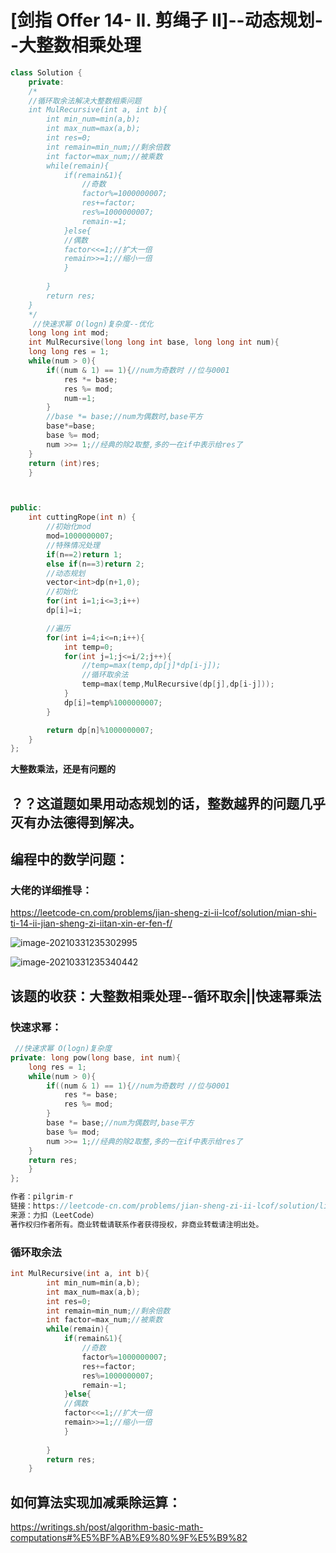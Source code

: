 # [剑指 Offer 14- II. 剪绳子 II]--动态规划--大整数相乘处理

```c++
class Solution {
    private:
    /*
    //循环取余法解决大整数相乘问题
    int MulRecursive(int a, int b){
        int min_num=min(a,b);
        int max_num=max(a,b);
        int res=0;
        int remain=min_num;//剩余倍数
        int factor=max_num;//被乘数
        while(remain){
            if(remain&1){
                //奇数
                factor%=1000000007;
                res+=factor;
                res%=1000000007;
                remain-=1;
            }else{
            //偶数
            factor<<=1;//扩大一倍
            remain>>=1;//缩小一倍
            }
           
        }
        return res;
    }
    */
     //快速求幂 O(logn)复杂度--优化
    long long int mod;
    int MulRecursive(long long int base, long long int num){
    long long res = 1;
    while(num > 0){
        if((num & 1) == 1){//num为奇数时 //位与0001
            res *= base;
            res %= mod;
            num-=1;
        }
        //base *= base;//num为偶数时,base平方
        base*=base;
        base %= mod;
        num >>= 1;//经典的除2取整,多的一在if中表示给res了
    }
    return (int)res;
    }



public:
    int cuttingRope(int n) {
        //初始化mod
        mod=1000000007;
        //特殊情况处理
        if(n==2)return 1;
        else if(n==3)return 2;
        //动态规划
        vector<int>dp(n+1,0);
        //初始化
        for(int i=1;i<=3;i++)
        dp[i]=i;

        //遍历
        for(int i=4;i<=n;i++){
            int temp=0;
            for(int j=1;j<=i/2;j++){
                //temp=max(temp,dp[j]*dp[i-j]);
                //循环取余法
                temp=max(temp,MulRecursive(dp[j],dp[i-j]));
            }
            dp[i]=temp%1000000007;
        }

        return dp[n]%1000000007;
    }
};
```

**大整数乘法，还是有问题的**

## ？？这道题如果用动态规划的话，整数越界的问题几乎灭有办法德得到解决。

## 编程中的数学问题：

### 大佬的详细推导：

https://leetcode-cn.com/problems/jian-sheng-zi-ii-lcof/solution/mian-shi-ti-14-ii-jian-sheng-zi-iitan-xin-er-fen-f/

![image-20210331235302995](C:\Users\西安交通大学2193613091sxm\AppData\Roaming\Typora\typora-user-images\image-20210331235302995.png)

![image-20210331235340442](C:\Users\西安交通大学2193613091sxm\AppData\Roaming\Typora\typora-user-images\image-20210331235340442.png)

## 该题的收获：大整数相乘处理--循环取余||快速幂乘法

### 快速求幂：

```c++
 //快速求幂 O(logn)复杂度
private: long pow(long base, int num){
    long res = 1;
    while(num > 0){
        if((num & 1) == 1){//num为奇数时 //位与0001
            res *= base;
            res %= mod;
        }
        base *= base;//num为偶数时,base平方
        base %= mod;
        num >>= 1;//经典的除2取整,多的一在if中表示给res了
    }
    return res;
    }
};

作者：pilgrim-r
链接：https://leetcode-cn.com/problems/jian-sheng-zi-ii-lcof/solution/liang-chong-tan-lan-suan-fa-by-pilgrim-r-3fbg/
来源：力扣（LeetCode）
著作权归作者所有。商业转载请联系作者获得授权，非商业转载请注明出处。
```

### 循环取余法

```c++
int MulRecursive(int a, int b){
        int min_num=min(a,b);
        int max_num=max(a,b);
        int res=0;
        int remain=min_num;//剩余倍数
        int factor=max_num;//被乘数
        while(remain){
            if(remain&1){
                //奇数
                factor%=1000000007;
                res+=factor;
                res%=1000000007;
                remain-=1;
            }else{
            //偶数
            factor<<=1;//扩大一倍
            remain>>=1;//缩小一倍
            }
           
        }
        return res;
    }
```

## 如何算法实现加减乘除运算：

https://writings.sh/post/algorithm-basic-math-computations#%E5%BF%AB%E9%80%9F%E5%B9%82